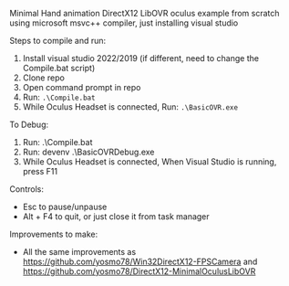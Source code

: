 Minimal Hand animation DirectX12 LibOVR oculus example from scratch using microsoft msvc++ compiler, just installing visual studio

Steps to compile and run:
1. Install visual studio 2022/2019 (if different, need to change the Compile.bat script)
2. Clone repo
3. Open command prompt in repo
4. Run: `.\Compile.bat`
5. While Oculus Headset is connected, Run: `.\BasicOVR.exe`

To Debug:
1. Run: .\Compile.bat
2. Run: devenv .\BasicOVRDebug.exe
3. While Oculus Headset is connected, When Visual Studio is running, press F11

Controls:
- Esc to pause/unpause
- Alt + F4 to quit, or just close it from task manager

Improvements to make:
- All the same improvements as https://github.com/yosmo78/Win32DirectX12-FPSCamera and https://github.com/yosmo78/DirectX12-MinimalOculusLibOVR
